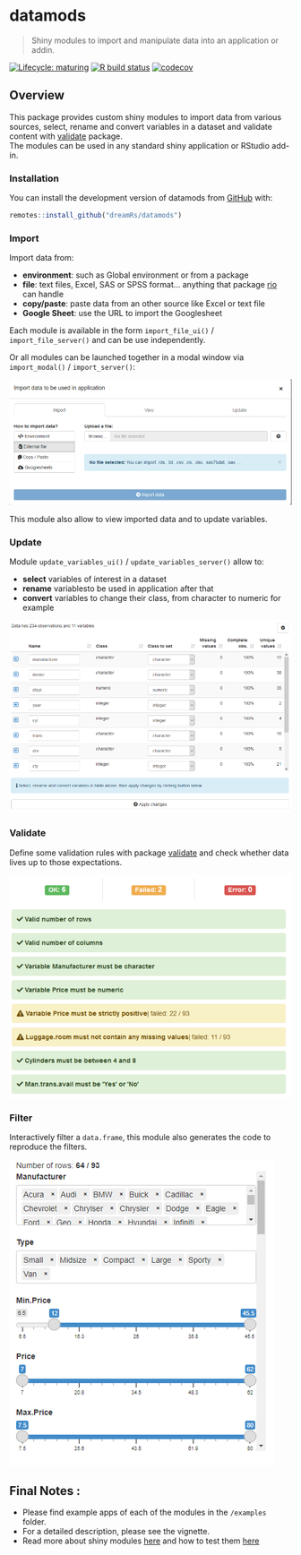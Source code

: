 # datamods

> Shiny modules to import and manipulate data into an application or addin.

<!-- badges: start -->
[![Lifecycle: maturing](https://img.shields.io/badge/lifecycle-maturing-blue.svg)](https://www.tidyverse.org/lifecycle/#maturing)
[![R build status](https://github.com/dreamRs/datamods/workflows/R-CMD-check/badge.svg)](https://github.com/dreamRs/datamods/actions)
[![codecov](https://codecov.io/gh/dreamRs/datamods/branch/master/graphs/badge.svg)](https://codecov.io/gh/dreamRs/datamods)
<!-- badges: end -->


## Overview

This package provides custom shiny modules to import data from various sources, select, rename and convert variables in a dataset and validate content with [validate](https://github.com/data-cleaning/validate) package.  
The modules can be used in any standard shiny application or RStudio add-in.


### Installation

You can install the development version of datamods from [GitHub](https://github.com/dreamRs/datamods) with:

```r
remotes::install_github("dreamRs/datamods")
```


### Import

Import data from:

* **environment**: such as Global environment or from a package
* **file**: text files, Excel, SAS or SPSS format... anything that package [rio](https://github.com/leeper/rio) can handle
* **copy/paste**: paste data from an other source like Excel or text file
* **Google Sheet**: use the URL to import the Googlesheet

Each module is available in the form `import_file_ui()` / `import_file_server()` and can be use independently.

Or all modules can be launched together in a modal window via `import_modal()` / `import_server()`:

![](man/figures/datamods-modal.png)

This module also allow to view imported data and to update variables.


### Update

Module `update_variables_ui()` / `update_variables_server()` allow to:

* **select** variables of interest in a dataset
* **rename** variablesto be used in application after that
* **convert** variables to change their class, from character to numeric for example

![](man/figures/datamods-update.png)


### Validate

Define some validation rules with package [validate](https://github.com/data-cleaning/validate) and check whether data lives up to those expectations.

![](man/figures/datamods-validation.png)


### Filter

Interactively filter a `data.frame`, this module also generates the code to reproduce the filters.

![](man/figures/datamods-filter.png)


## Final Notes :

 - Please find example apps of each of the modules in the `/examples` folder.
 - For a detailed description, please see the vignette.
 - Read more about shiny modules [here](https://shiny.rstudio.com/articles/modules.html) and how to test them [here](https://mastering-shiny.org/scaling-testing.html)
